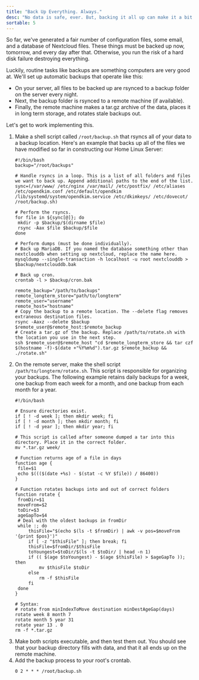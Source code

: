 ```yaml
---
title: "Back Up Everything. Always."
desc: "No data is safe, ever. But, backing it all up can make it a bit less precarious."
sortable: 5
---
```


So far, we've generated a fair number of configuration files, some email, and a database of Nextcloud files. These things must be backed up now, tomorrow, and every day after that. Otherwise, you run the risk of a hard disk failure destroying everything.

Luckily, routine tasks like backups are something computers are very good at. We'll set up automatic backups that operate like this:
 * On your server, all files to be backed up are rsynced to a backup folder on the server every night.
 * Next, the backup folder is rsynced to a remote machine (if available).
 * Finally, the remote machine makes a tar.gz archive of the data, places it in long term storage, and rotates stale backups out.

Let's get to work implementing this.
1. Make a shell script called `/root/backup.sh` that rsyncs all of your data to a backup location. Here's an example that backs up all of the files we have modified so far in constructing our Home Linux Server:
   ```
   #!/bin/bash
   backup="/root/backups"
 
   # Handle rsyncs in a loop. This is a list of all folders and files we want to back up. Append additional paths to the end of the list.
   sync=(/var/www/ /etc/nginx /var/mail/ /etc/postfix/ /etc/aliases /etc/opendkim.conf /etc/default/opendkim /lib/systemd/system/opendkim.service /etc/dkimkeys/ /etc/dovecot/ /root/backup.sh)
 	
   # Perform the rsyncs.
   for file in ${sync[@]}; do
   	mkdir -p $backup/$(dirname $file)
   	rsync -Aax $file $backup/$file
   done
 
   # Perform dumps (must be done individually).
   # Back up MariaDB. If you named the database something other than nextclouddb when setting up nextcloud, replace the name here.
   mysqldump --single-transaction -h localhost -u root nextclouddb > $backup/nextclouddb.bak
 	
   # Back up cron.
   crontab -l > $backup/cron.bak
   
   remote_backup="/path/to/backups"
   remote_longterm_store="path/to/longterm"
   remote_user="username"
   remote_host="hostname"
   # Copy the backup to a remote location. The --delete flag removes extraneous destination files.
   rsync -Aaxz --delete $backup $remote_user@$remote_host:$remote_backup
   # Create a tar.gz of the backup. Replace /path/to/rotate.sh with the location you use in the next step.
   ssh $remote_user@$remote_host "cd $remote_longterm_store && tar czf $(hostname -f)-$(date +"%Y%m%d").tar.gz $remote_backup && ./rotate.sh"
   ```
2. On the remote server, make the shell script `/path/to/longterm/rotate.sh`. This script is responsible for organizing your backups. The following example retains daily backups for a week, one backup from each week for a month, and one backup from each month for a year.
   ```
   #!/bin/bash

   # Ensure directories exist.
   if [ ! -d week ]; then mkdir week; fi
   if [ ! -d month ]; then mkdir month; fi
   if [ ! -d year ]; then mkdir year; fi

   # This script is called after someone dumped a tar into this directory. Place it in the correct folder.
   mv *.tar.gz week/

   # Function returns age of a file in days
   function age {
   	file=$1
   	echo $((($(date +%s) - $(stat -c %Y $file)) / 86400))
   }

   # Function rotates backups into and out of correct folders
   function rotate {
   	fromDir=$1
   	moveFrom=$2
   	toDir=$3
   	ageGapTo=$4
   	# Deal with the oldest backups in fromDir
   	while :; do
   		thisFile="$(echo $(ls -t $fromDir) | awk -v pos=$moveFrom '{print $pos}')"
   		if [ -z "$thisFile" ]; then break; fi
   		thisFile=$fromDir/$thisFile
   		toYoungest=$toDir/$(ls -t $toDir/ | head -n 1)
   		if (( $(age $toYoungest) - $(age $thisFile) > $ageGapTo )); then
   			mv $thisFile $toDir
   		else
   			rm -f $thisFile
   		fi
   	done
   }

   # Syntax:
   # rotate from minIndexToMove destination minDestAgeGap(days)
   rotate week 8 month 7
   rotate month 5 year 31
   rotate year 13 . 0
   rm -f *.tar.gz
   ```
3. Make both scripts executable, and then test them out. You should see that your backup directory fills with data, and that it all ends up on the remote machine.
4. Add the backup process to your root's crontab.
   ```
   0 2 * * * /root/backup.sh
   ```
